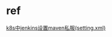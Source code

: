 # ref

[k8s中jenkins设置maven私服(setting.xml)](https://blog.csdn.net/boling_cavalry/article/details/104849839)


